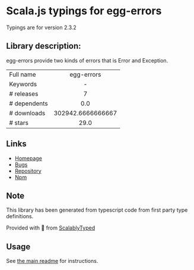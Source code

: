 
# Scala.js typings for egg-errors

Typings are for version 2.3.2

## Library description:
egg-errors provide two kinds of errors that is Error and Exception.

|                    |                 |
| ------------------ | :-------------: |
| Full name          | egg-errors |
| Keywords           | - |
| # releases         | 7 |
| # dependents       | 0.0 |
| # downloads        | 302942.6666666667 |
| # stars            | 29.0 |

## Links
- [Homepage](https://github.com/eggjs/egg-errors#readme)
- [Bugs](https://github.com/eggjs/egg/issues)
- [Repository](https://github.com/eggjs/egg-errors)
- [Npm](https://www.npmjs.com/package/egg-errors)
    


## Note
This library has been generated from typescript code from first party type definitions.

Provided with :purple_heart: from [ScalablyTyped](https://github.com/oyvindberg/ScalablyTyped)

## Usage
See [the main readme](../../readme.md) for instructions.


